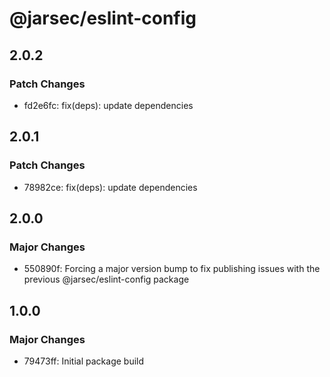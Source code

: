 # @jarsec/eslint-config

## 2.0.2

### Patch Changes

- fd2e6fc: fix(deps): update dependencies

## 2.0.1

### Patch Changes

- 78982ce: fix(deps): update dependencies

## 2.0.0

### Major Changes

- 550890f: Forcing a major version bump to fix publishing issues with the previous @jarsec/eslint-config package

## 1.0.0

### Major Changes

- 79473ff: Initial package build
